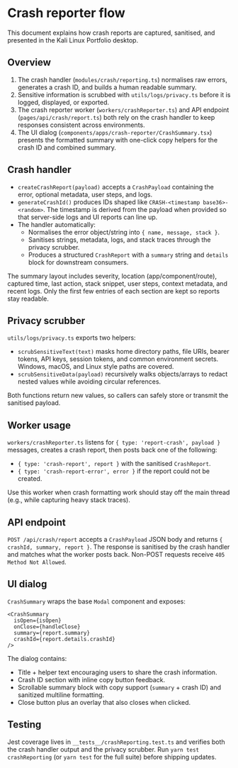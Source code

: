# Crash reporter flow

This document explains how crash reports are captured, sanitised, and presented in the Kali Linux Portfolio desktop.

## Overview

1. The crash handler (`modules/crash/reporting.ts`) normalises raw errors, generates a crash ID, and builds a human readable
   summary.
2. Sensitive information is scrubbed with `utils/logs/privacy.ts` before it is logged, displayed, or exported.
3. The crash reporter worker (`workers/crashReporter.ts`) and API endpoint (`pages/api/crash/report.ts`) both rely on the
   crash handler to keep responses consistent across environments.
4. The UI dialog (`components/apps/crash-reporter/CrashSummary.tsx`) presents the formatted summary with one-click copy
   helpers for the crash ID and combined summary.

## Crash handler

- `createCrashReport(payload)` accepts a `CrashPayload` containing the error, optional metadata, user steps, and logs.
- `generateCrashId()` produces IDs shaped like `CRASH-<timestamp base36>-<random>`. The timestamp is derived from the payload
  when provided so that server-side logs and UI reports can line up.
- The handler automatically:
  - Normalises the error object/string into `{ name, message, stack }`.
  - Sanitises strings, metadata, logs, and stack traces through the privacy scrubber.
  - Produces a structured `CrashReport` with a `summary` string and `details` block for downstream consumers.

The summary layout includes severity, location (app/component/route), captured time, last action, stack snippet, user steps,
context metadata, and recent logs. Only the first few entries of each section are kept so reports stay readable.

## Privacy scrubber

`utils/logs/privacy.ts` exports two helpers:

- `scrubSensitiveText(text)` masks home directory paths, file URIs, bearer tokens, API keys, session tokens, and common
  environment secrets. Windows, macOS, and Linux style paths are covered.
- `scrubSensitiveData(payload)` recursively walks objects/arrays to redact nested values while avoiding circular references.

Both functions return new values, so callers can safely store or transmit the sanitised payload.

## Worker usage

`workers/crashReporter.ts` listens for `{ type: 'report-crash', payload }` messages, creates a crash report, then posts back one
of the following:

- `{ type: 'crash-report', report }` with the sanitised `CrashReport`.
- `{ type: 'crash-report-error', error }` if the report could not be created.

Use this worker when crash formatting work should stay off the main thread (e.g., while capturing heavy stack traces).

## API endpoint

`POST /api/crash/report` accepts a `CrashPayload` JSON body and returns `{ crashId, summary, report }`. The response is
sanitised by the crash handler and matches what the worker posts back. Non-POST requests receive `405 Method Not Allowed`.

## UI dialog

`CrashSummary` wraps the base `Modal` component and exposes:

```tsx
<CrashSummary
  isOpen={isOpen}
  onClose={handleClose}
  summary={report.summary}
  crashId={report.details.crashId}
/>
```

The dialog contains:

- Title + helper text encouraging users to share the crash information.
- Crash ID section with inline copy button feedback.
- Scrollable summary block with copy support (`summary` + crash ID) and sanitized multiline formatting.
- Close button plus an overlay that also closes when clicked.

## Testing

Jest coverage lives in `__tests__/crashReporting.test.ts` and verifies both the crash handler output and the privacy scrubber.
Run `yarn test crashReporting` (or `yarn test` for the full suite) before shipping updates.

